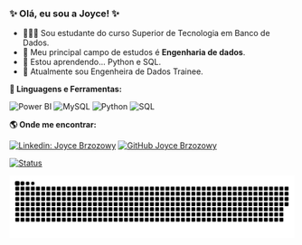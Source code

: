 

  ### ✨ Olá, eu sou a Joyce!  ✨



  - 👩🏼‍💻 Sou estudante do curso Superior de Tecnologia em Banco de Dados.
  - 💼 Meu principal campo de estudos é **Engenharia de dados**.
  - 🌱 Estou aprendendo... Python e SQL.
  - 🔭 Atualmente sou Engenheira de Dados Trainee.


<b> 🚀 **Linguagens e Ferramentas</b>:**

![Power BI](https://img.shields.io/badge/-Power%20BI-black?style=plastic&logo=Power-BI)
![MySQL](https://img.shields.io/badge/-MySQL-333333?style=flat&logo=mysql)
![Python](https://img.shields.io/badge/-Python-black?style=flat-square&logo=Python)
![SQL](https://img.shields.io/badge/-SQL-black?style=flat-square&logo=SQL)

<b> :earth_americas: Onde me encontrar:  </b>

[![Linkedin: Joyce Brzozowy](https://img.shields.io/badge/-JoyceBrzozowy-blue?style=flat-square&logo=Linkedin&logoColor=white&link=https://www.linkedin.com/in/joycebrzozowy/)](https://www.linkedin.com/in/joyce-brzozowy/)
[![GitHub Joyce Brzozowy]( https://img.shields.io/github/followers/VanessaSwerts?label=follow&style=social)](https://github.com/joycebrzozowy)

[![Status ](https://github-readme-stats.vercel.app/api?username=JoyceBrzozowy&theme=dark)](https://github.com/JoyceBrzozowy/)


   ![Snake animation](https://github.com/joycebrzozowy/joycebrzozowy/blob/output/github-contribution-grid-snake.svg)
   

 











 

















          
          



  
